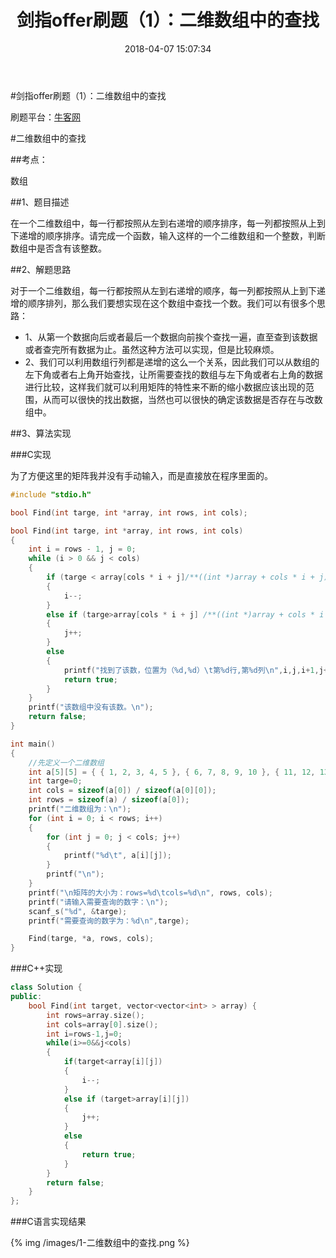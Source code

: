 ﻿---
title: 剑指offer刷题（1）：二维数组中的查找
date: 2018-04-07 15:07:34
tags: 剑指offer刷题
---

#剑指offer刷题（1）：二维数组中的查找

刷题平台：[牛客网](https://www.nowcoder.com/ta/coding-interviews "")


<!--more-->
#二维数组中的查找

##考点：

数组

##1、题目描述

在一个二维数组中，每一行都按照从左到右递增的顺序排序，每一列都按照从上到下递增的顺序排序。请完成一个函数，输入这样的一个二维数组和一个整数，判断数组中是否含有该整数。


##2、解题思路

对于一个二维数组，每一行都按照从左到右递增的顺序，每一列都按照从上到下递增的顺序排列，那么我们要想实现在这个数组中查找一个数。我们可以有很多个思路：
- 1、从第一个数据向后或者最后一个数据向前挨个查找一遍，直至查到该数据或者查完所有数据为止。虽然这种方法可以实现，但是比较麻烦。
- 2、我们可以利用数组行列都是递增的这么一个关系，因此我们可以从数组的左下角或者右上角开始查找，让所需要查找的数组与左下角或者右上角的数据进行比较，这样我们就可以利用矩阵的特性来不断的缩小数据应该出现的范围，从而可以很快的找出数据，当然也可以很快的确定该数据是否存在与改数组中。


##3、算法实现

###C实现

为了方便这里的矩阵我并没有手动输入，而是直接放在程序里面的。

```c
#include "stdio.h"

bool Find(int targe, int *array, int rows, int cols);

bool Find(int targe, int *array, int rows, int cols)
{
	int i = rows - 1, j = 0;
	while (i > 0 && j < cols)
	{
		if (targe < array[cols * i + j]/**((int *)array + cols * i + j)*/  /*array[i][j]*/)
		{
			i--;
		}
		else if (targe>array[cols * i + j] /**((int *)array + cols * i + j)*/  /*array[i][j]*/)
		{
			j++;
		}
		else
		{
			printf("找到了该数，位置为（%d,%d）\t第%d行,第%d列\n",i,j,i+1,j+1);
			return true;
		}
	}
	printf("该数组中没有该数。\n");
	return false;
}

int main()
{
	//先定义一个二维数组
	int a[5][5] = { { 1, 2, 3, 4, 5 }, { 6, 7, 8, 9, 10 }, { 11, 12, 13, 14, 15 }, { 16, 17, 18, 19, 20 }, { 21, 22, 23, 24, 25 } };
	int targe=0;
	int cols = sizeof(a[0]) / sizeof(a[0][0]);
	int rows = sizeof(a) / sizeof(a[0]);
	printf("二维数组为：\n");
	for (int i = 0; i < rows; i++)
	{
		for (int j = 0; j < cols; j++)
		{
			printf("%d\t", a[i][j]);
		}
		printf("\n");
	}
	printf("\n矩阵的大小为：rows=%d\tcols=%d\n", rows, cols);
	printf("请输入需要查询的数字：\n");
	scanf_s("%d", &targe);
	printf("需要查询的数字为：%d\n",targe);

	Find(targe, *a, rows, cols);
}
```

###C++实现
```cpp
class Solution {
public:
    bool Find(int target, vector<vector<int> > array) {
        int rows=array.size();
        int cols=array[0].size();
        int i=rows-1,j=0;
        while(i>=0&&j<cols)
        {
            if(target<array[i][j])
            {
                i--;
            }
            else if (target>array[i][j])
            {
                j++;
            }
            else
            {
                return true;
            }
        }
        return false;
    }
};
```


###C语言实现结果

{% img /images/1-二维数组中的查找.png %}